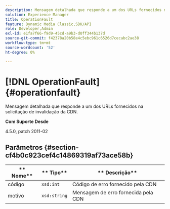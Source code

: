 ```yaml
---
description: Mensagem detalhada que responde a um dos URLs fornecidos na solicitação de invalidação da CDN.
solution: Experience Manager
title: OperationFault
feature: Dynamic Media Classic,SDK/API
role: Developer,Admin
exl-id: e1fa7f66-f9d9-45cd-a9b3-d0ff344b137d
source-git-commit: f42378a20b58e4c5ebc961c6526d7cecabc2ae38
workflow-type: tm+mt
source-wordcount: '52'
ht-degree: 0%

---
```


# [!DNL OperationFault]{#operationfault}

Mensagem detalhada que responde a um dos URLs fornecidos na solicitação de invalidação da CDN.

**Com Suporte Desde**

4.5.0, patch 2011-02

## Parâmetros {#section-cf4b0c923cef4c14869319af73ace58b}

| ** Nome** | ** Tipo** | ** Descrição** |
|---|---|---|
| código | `xsd:int` | Código de erro fornecido pela CDN |
| motivo | `xsd:string` | Mensagem de erro fornecida pela CDN |
